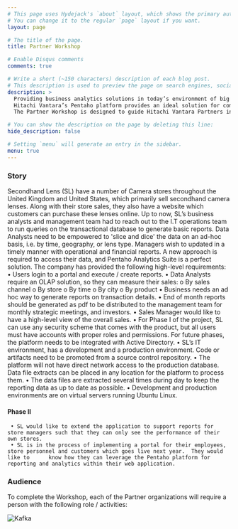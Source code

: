 ```yaml
---
# This page uses Hydejack's `about` layout, which shows the primary author's picture and about text at the top.
# You can change it to the regular `page` layout if you want.
layout: page

# The title of the page.
title: Partner Workshop

# Enable Disqus comments
comments: true

# Write a short (~150 characters) description of each blog post.
# This description is used to preview the page on search engines, social media, etc.
description: >
  Providing business analytics solutions in today’s environment of big and diverse data can be a challenge. Technologies are evolving every day and solutions require computing competencies in addition to traditional DW/BI skills. 
  Hitachi Vantara’s Pentaho platform provides an ideal solution for companies looking to expand their analytics capabilities to include these new big data types and sources, and gain from our experts who have successfully deployed many production solutions for financial, healthcare, advertising, publishing, and technology industries.
  The Partner Workshop is designed to guide Hitachi Vantara Partners in acquiring requisite knowledge and skills in implementing a Pentaho Solution following Professional Services VANTAGE guidelines.

# You can show the description on the page by deleting this line:
hide_description: false

# Setting `menu` will generate an entry in the sidebar.
menu: true
---
```

### Story
  Secondhand Lens (SL) have a number of Camera stores throughout the United Kingdom and United States, which primarily sell secondhand camera lenses. Along with their store sales, they also have a website which customers can purchase these lenses online.
  Up to now, SL’s business analysts and management team had to reach out to the I.T operations team to run queries on the transactional database to generate basic reports. Data Analysts need to be empowered to 'slice and dice' the data on an ad-hoc basis, i.e. by time, geography, or lens type. Managers wish to updated in a timely manner with operational and financial reports. 
  A new approach is required to access their data, and Pentaho Analytics Suite is a perfect solution. The company has provided the following high-level requirements: 
     • Users login to a portal and execute / create reports.
     • Data Analysts require an OLAP solution, so they can measure their sales:
         o By sales channel
         o By store
         o By time
         o By city
         o By product
     • Business needs an ad hoc way to generate reports on transaction details.
     • End of month reports should be generated as pdf to be distributed to the management team for monthly strategic meetings, and investors.
     • Sales Manager would like to have a high-level view of the overall sales.
     • For Phase I of the project, SL can use any security scheme that comes with the product, but all users must have accounts with proper roles and       permissions.  For future phases, the platform needs to be integrated with Active Directory.
     • SL’s IT environment, has a development and a production environment.  Code or artifacts need to be promoted from a source control repository.
     • The platform will not have direct network access to the production database.  Data file extracts can be placed in any location for the platform to   process them.
     • The data files are extracted several times during day to keep the reporting data as up to date as possible.
     • Development and production environments are on virtual servers running Ubuntu Linux.

#### Phase II
     • SL would like to extend the application to support reports for store managers such that they can only see the performance of their own stores.
     • SL is in the process of implementing a portal for their employees, store personnel and customers which goes live next year.  They would like to      know how they can leverage the Pentaho platform for reporting and analytics within their web application. 


### Audience
To complete the Workshop, each of the Partner organizations will require a person with the following role / activities:

![Kafka](https://jporeilly.github.io/Pentaho-Training/assets/img/audience.png)
